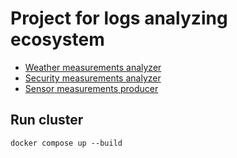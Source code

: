 # Project for logs analyzing ecosystem

* [Weather measurements analyzer](./wms/README.md)
* [Security measurements analyzer](./gms/README.md)
* [Sensor measurements producer](./log_producer/README.md)

## Run cluster
```
docker compose up --build
```